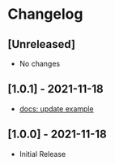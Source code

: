 # Changelog

## [Unreleased]

- No changes

## [1.0.1] - 2021-11-18

- [docs: update example](https://github.com/deepcrawl/deepcrawl-test-orb/pull/6)

## [1.0.0] - 2021-11-18

- Initial Release
